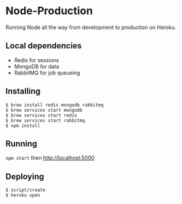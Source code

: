 # Node-Production

Running Node all the way from development to production on Heroku.

## Local dependencies

- Redis for sessions
- MongoDB for data
- RabbitMQ for job queueing

## Installing

```
$ brew install redis mongodb rabbitmq
$ brew services start mongodb
$ brew services start redis
$ brew services start rabbitmq
$ npm install
```

## Running

`npm start` then [http://localhost:5000](http://localhost:5000)

## Deploying

```
$ script/create
$ heroku open
```

